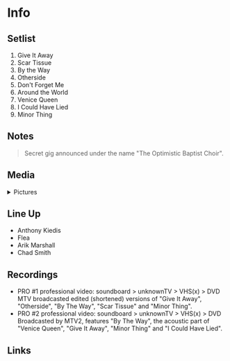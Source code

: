 # Info

## Setlist

1. Give It Away
2. Scar Tissue
3. By the Way
4. Otherside
5. Don't Forget Me
6. Around the World
7. Venice Queen
8. I Could Have Lied
9. Minor Thing

## Notes

> Secret gig announced under the name "The Optimistic Baptist Choir".

## Media 

<details>
  <summary>Pictures</summary>
  <!--<img alt="Setlist" title="Setlist" src="_.jpg" height="200" />
  <img alt="Ticket" title="Ticket" src="_.jpg" height="200" />
  <img alt="Flyer" title="Flyer" src="_.jpg" height="200" />
  <img alt="Clipping" title="Clipping" src="_.jpg" height="200" />-->
</details>

## Line Up

* Anthony Kiedis
* Flea
* Arik Marshall
* Chad Smith

## Recordings

* PRO #1 professional video: soundboard > unknownTV > VHS(x) > DVD MTV broadcasted edited (shortened) versions of "Give It Away", "Otherside", "By The Way", "Scar Tissue" and "Minor Thing".
* PRO #2 professional video: soundboard > unknownTV > VHS(x) > DVD Broadcasted by MTV2, features "By The Way", the acoustic part of "Venice Queen", "Give It Away", "Minor Thing" and "I Could Have Lied".

## Links